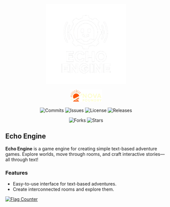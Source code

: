 <p align="center">
  <picture>
    <!-- Light mode logo -->
    <source media="(prefers-color-scheme: dark)" srcset="https://github.com/DirectedHunt42/EchoEngine/blob/main/Engine_editor/Icons/Echo_engine/Echo_engine_transparent.png">
    <!-- Dark mode logo -->
    <source media="(prefers-color-scheme: light)" srcset="https://github.com/DirectedHunt42/EchoEngine/blob/main/Engine_editor/Icons/Echo_engine/Echo_engine_transparent_dark.png">
    <img src="https://github.com/DirectedHunt42/EchoEngine/blob/main/Engine_editor/Icons/Echo_engine/Echo_engine_transparent.png" alt="Echo Engine Logo" width="250"/>
  </picture>
</p>

<p align="center">
  <picture>
    <source media="(prefers-color-scheme: light)" srcset="https://github.com/DirectedHunt42/EchoEngine/blob/main/Engine_editor/Icons/Nova_foundry/Nova_foundry_wide_transparent_dark.png">
    <source media="(prefers-color-scheme: dark)" srcset="https://github.com/DirectedHunt42/EchoEngine/blob/main/Engine_editor/Icons/Nova_foundry/Nova_foundry_wide_transparent.png">
    <img src="https://github.com/DirectedHunt42/EchoEngine/blob/main/Engine_editor/Icons/Nova_foundry/Nova_foundry_wide_transparent.png" alt="Nova Foundry Logo" width="100"/>
  </picture>
</p>

<div align="center">

![Commits](https://img.shields.io/github/commit-activity/m/DirectedHunt42/EchoEngine?color=blue)
![Issues](https://img.shields.io/github/issues/DirectedHunt42/EchoEngine)
![License](https://img.shields.io/badge/license-CC%20BY--ND%204.0-purple)
![Releases](https://img.shields.io/github/v/release/DirectedHunt42/EchoEngine?color=red)

![Forks](https://img.shields.io/github/forks/DirectedHunt42/EchoEngine)
![Stars](https://img.shields.io/github/stars/DirectedHunt42/EchoEngine)

</div>

## Echo Engine

**Echo Engine** is a game engine for creating simple text-based adventure games. Explore worlds, move through rooms, and craft interactive stories—all through text!

### Features

- Easy-to-use interface for text-based adventures.
- Create interconnected rooms and explore them.

[![Flag Counter](https://s01.flagcounter.com/countxl/CNIc/bg_0D1117/txt_FFFFFF/border_0D1117/columns_6/maxflags_20/viewers_0/labels_1/pageviews_1/flags_0/percent_1/)](https://info.flagcounter.com/CNIc)
